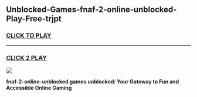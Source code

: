 
## Unblocked-Games-fnaf-2-online-unblocked-Play-Free-trjpt
<h3>
<a href="https://premium76.site?title=fnaf-2-online-unblocked&ref=10A">CLICK TO PLAY</a></h3>
<hr>

<h3>
<a href="https://premium76.site?title=fnaf-2-online-unblocked&ref=10A">CLICK 2 PLAY</a>
  
</h3>

<a href="https://premium76.site?title=fnaf-2-online-unblocked&ref=10A"><img src="https://clearcache.store/games.png"></a>


**fnaf-2-online-unblocked games unblocked: Your Gateway to Fun and Accessible Online Gaming**
